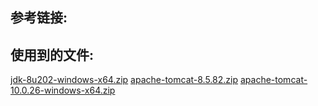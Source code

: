 
## 参考链接:

## 使用到的文件:
[jdk-8u202-windows-x64.zip](./assets/jdk-8u202-windows-x64.zip)
[apache-tomcat-8.5.82.zip](./assets/apache-tomcat-8.5.82.zip)
[apache-tomcat-10.0.26-windows-x64.zip](./assets/apache-tomcat-10.0.26-windows-x64.zip)
